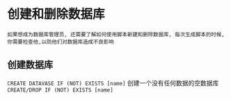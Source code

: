 # 创建和删除数据库

    如果想成为数据库管理员, 还需要了解如何使用脚本新建和删除数据库, 每次生成脚本的时候,你需要检查他,以防他们对数据库造成不良影响

## 创建数据库

`CREATE DATAVASE IF (NOT) EXISTS [name]` 创建一个没有任何数据的空数据库
`CREATE/DROP IF (NOT) EXISTS [name]`



